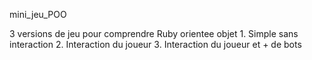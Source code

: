 mini_jeu_POO

3 versions de jeu pour comprendre Ruby orientee objet 
	1. Simple sans interaction
	2. Interaction du joueur 
	3. Interaction du joueur et + de bots 

